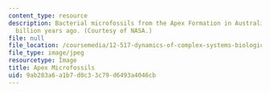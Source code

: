 ```yaml
---
content_type: resource
description: Bacterial microfossils from the Apex Formation in Australia, dated 3.5
  billion years ago. (Courtesy of NASA.)
file: null
file_location: /coursemedia/12-517-dynamics-of-complex-systems-biological-and-environmental-coevolution-preceding-the-cambrian-explosion-spring-2005/9ab283a6a1b7d0c33c79d6493a4046cb_chp_microfossils.jpg
file_type: image/jpeg
resourcetype: Image
title: Apex Microfossils
uid: 9ab283a6-a1b7-d0c3-3c79-d6493a4046cb
---
```

